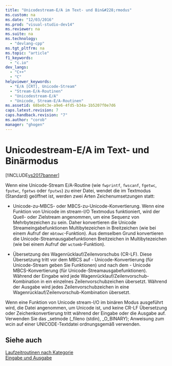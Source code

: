 ```yaml
---
title: "Unicodestream-E/A im Text- und Bin&#228;rmodus"
ms.custom: na
ms.date: "12/03/2016"
ms.prod: "visual-studio-dev14"
ms.reviewer: na
ms.suite: na
ms.technology: 
  - "devlang-cpp"
ms.tgt_pltfrm: na
ms.topic: "article"
f1_keywords: 
  - "c.io"
dev_langs: 
  - "C++"
  - "C"
helpviewer_keywords: 
  - "E/A [CRT], Unicode-Stream"
  - "Stream-E/A-Routinen"
  - "Unicodestream-E/A"
  - "Unicode, Stream-E/A-Routinen"
ms.assetid: 68be0c3e-a9e6-4fd5-b34a-1b5207f0e7d6
caps.latest.revision: 7
caps.handback.revision: "7"
ms.author: "corob"
manager: "ghogen"
---
```

# Unicodestream-E/A im Text- und Bin&#228;rmodus
[!INCLUDE[vs2017banner](../assembler/inline/includes/vs2017banner.md)]

Wenn eine Unicode\-Stream E\/A\-Routine \(wie `fwprintf`, `fwscanf`, `fgetwc`, `fputwc`, `fgetws` oder `fputws`\) zu einer Datei, wendet die im Textmodus \(Standard\) geöffnet ist, werden zwei Arten Zeichenumsetzungen statt:  
  
-   Unicode\-zu\-MBCS\- oder MBCS\-zu\-Unicode\-Konvertierung.  Wenn eine Funktion von Unicode im stream\-I\/O Textmodus funktioniert, wird der Quell\- oder Zielstream angenommen, um eine Sequenz von Mehrbytezeichen zu sein.  Daher konvertieren die Unicode Streameingabefunktionen Multibytezeichen in Breitzeichen \(wie bei einem Aufruf der `mbtowc`\-Funktion\).  Aus demselben Grund konvertieren die Unicode\-Streamausgabefunktionen Breitzeichen in Multibytezeichen \(wie bei einem Aufruf der `wctomb`\-Funktion\).  
  
-   Übersetzung des Wagenrücklauf\/Zeilenvorschubs \(CR\-LF\).  Diese Übersetzung tritt vor dem MBCS auf \- Unicode\-Konvertierung \(für Unicode\-Stream geben Sie Funktionen\) und nach dem \- Unicode MBCS\-Konvertierung \(für Unicode\-Streamausgabefunktionen\).  Während der Eingabe wird jede Wagenrücklauf\/Zeilenvorschub\-Kombination in ein einzelnes Zeilenvorschubzeichen übersetzt.  Während der Ausgabe wird jedes Zeilenvorschubzeichen in eine Wagenrücklauf\/Zeilenvorschub\-Kombination übersetzt.  
  
 Wenn eine Funktion von Unicode stream\-I\/O im binären Modus ausgeführt wird, die Datei angenommen, um Unicode ist, und keine CR\-LF Übersetzung oder Zeichenkonvertierung tritt während der Eingabe oder die Ausgabe auf.  Verwenden Sie das \_setmode \(\_fileno \(stdin\), \_O\_BINARY\); Anweisung zum wcin auf einer UNICODE\-Textdatei ordnungsgemäß verwenden.  
  
## Siehe auch  
 [Laufzeitroutinen nach Kategorie](../c-runtime-library/run-time-routines-by-category.md)   
 [Eingabe und Ausgabe](../c-runtime-library/input-and-output.md)